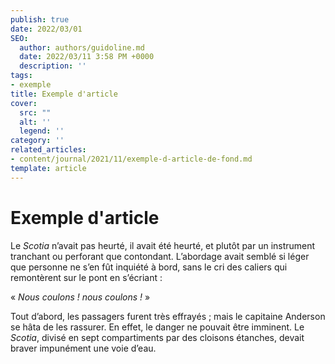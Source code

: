 ```yaml
---
publish: true
date: 2022/03/01
SEO:
  author: authors/guidoline.md
  date: 2022/03/11 3:58 PM +0000
  description: ''
tags:
- exemple
title: Exemple d'article
cover:
  src: ""
  alt: ''
  legend: ''
category: ''
related_articles:
- content/journal/2021/11/exemple-d-article-de-fond.md
template: article
---
```


# Exemple d'article

Le *Scotia* n’avait pas heurté, il avait été heurté, et plutôt par un instrument tranchant ou perforant que contondant. L’abordage avait semblé si léger que personne ne s’en fût inquiété à bord, sans le cri des caliers qui remontèrent sur le pont en s’écriant :

« *Nous coulons ! nous coulons !* »

Tout d’abord, les passagers furent très effrayés ; mais le capitaine Anderson se hâta de les rassurer. En effet, le danger ne pouvait être imminent. Le *Scotia*, divisé en sept compartiments par des cloisons étanches, devait braver impunément une voie d’eau.

